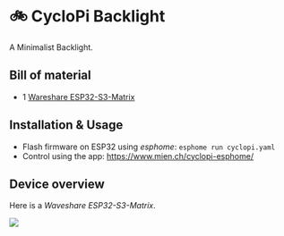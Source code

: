 # 🚲 CycloPi Backlight

A Minimalist Backlight.

## Bill of material

* 1 [Wareshare ESP32-S3-Matrix](https://www.waveshare.com/wiki/ESP32-S3-Matrix)

## Installation & Usage

* Flash firmware on ESP32 using *esphome*: `esphome run cyclopi.yaml`
* Control using the app: https://www.mien.ch/cyclopi-esphome/

## Device overview

Here is a *Waveshare ESP32-S3-Matrix*.

![](https://www.waveshare.com/w/upload/thumb/9/95/ESP32-S3-Matrix.jpg/600px-ESP32-S3-Matrix.jpg)

